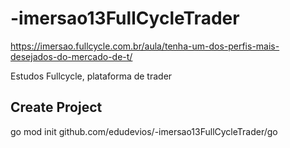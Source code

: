 # -imersao13FullCycleTrader
https://imersao.fullcycle.com.br/aula/tenha-um-dos-perfis-mais-desejados-do-mercado-de-t/

Estudos Fullcycle, plataforma de trader
## Create Project
go mod init github.com/edudevios/-imersao13FullCycleTrader/go